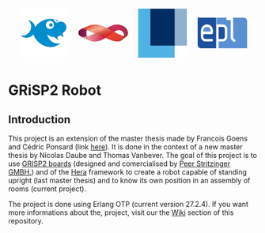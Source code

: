 <div style="display: flex; justify-content: space-evenly; align-items: center; width: 100%; height: 120px;">
  <img src="./Wiki_images/img/grisp.png" width="100" />
  <img src="./Wiki_images/img/strit.png" width="100" />
  <img src="./Wiki_images/img/uclouvain.png" width="100" />
  <img src="./Wiki_images/img/epl.png" width="100" />
</div>

# GRiSP2 Robot

## Introduction

This project is an extension of the master thesis made by Francois Goens and Cédric Ponsard (link [here](https://github.com/FrancoisGgg/balancing_robot)). It is done in the context of a new master thesis by Nicolas Daube and Thomas Vanbever. The goal of this project is to use [GRISP2 boards](https://github.com/grisp/grisp) (designed and comercialised by [Peer Stritzinger GMBH.](https://stritzinger.com/)) and of the [Hera](https://github.com/Nicodaube/hera) framework to create a robot capable of standing upright (last master thesis) and to know its own position in an assembly of rooms (current project). 

The project is done using Erlang OTP (current version 27.2.4). If you want more informations about the, project, visit our the [Wiki](https://github.com/Nicodaube/Grisp_robot/wiki) section of this repository.

